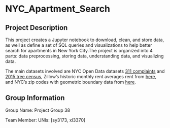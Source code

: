 # NYC_Apartment_Search

## Project Description
This project creates a Jupyter notebook to download, clean, and store data, as well as define a set of SQL queries and visualizations to help better search for apartments in New York City.The project is organized into 4 parts: data preprocessing, storing data, understanding data, and visualizing data.

The main datasets involved are NYC Open Data datasets [311 complaints](https://data.cityofnewyork.us/Social-Services/311-Service-Requests-from-2010-to-Present/erm2-nwe9) and [2015 tree census](https://data.cityofnewyork.us/Environment/2015-Street-Tree-Census-Tree-Data/pi5s-9p35), Zillow’s historic monthly rent averages rent from [here](https://drive.google.com/file/d/19h6qhJHjxyyNd4DML7pbf1pJGavQed0s/view), and NYC’s zip codes with geometric boundary data from [here](https://drive.google.com/drive/folders/1P89KAFAUAHVZsEcyDYVfD1L7pMeGBvIO).

## Group Information
Group Name: Project Group 38

Team Member: UNIs: [sy3173, xl3370]
